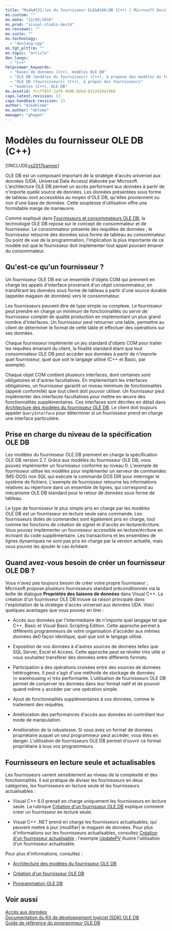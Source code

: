 ```yaml
---
title: "Mod&#232;les du fournisseur OLE&#160;DB (C++) | Microsoft Docs"
ms.custom: ""
ms.date: "12/05/2016"
ms.prod: "visual-studio-dev14"
ms.reviewer: ""
ms.suite: ""
ms.technology: 
  - "devlang-cpp"
ms.tgt_pltfrm: ""
ms.topic: "article"
dev_langs: 
  - "C++"
helpviewer_keywords: 
  - "bases de données (C++), modèles OLE DB"
  - "OLE DB (modèles du fournisseur) (C++), à propose des modèles du fournisseur OLE DB"
  - "OLE DB (fournisseurs) (C++), à propos des fournisseurs"
  - "modèles (C++), OLE DB"
ms.assetid: fccff85f-2af8-4500-82bd-6312d28a74b8
caps.latest.revision: 13
caps.handback.revision: 13
author: "mikeblome"
ms.author: "mblome"
manager: "ghogen"
---
```

# Mod&#232;les du fournisseur OLE&#160;DB (C++)
[!INCLUDE[vs2017banner](../../assembler/inline/includes/vs2017banner.md)]

OLE DB est un composant important de la stratégie d'accès universel aux données \(UDA, Universal Data Access\) élaborée par Microsoft.  L'architecture OLE DB permet un accès performant aux données à partir de n'importe quelle source de données.  Les données présentées sous forme de tableau sont accessibles au moyen d'OLE DB, qu'elles proviennent ou non d'une base de données.  Cette souplesse d'utilisation offre une formidable marge de manœuvre.  
  
 Comme expliqué dans [Fournisseurs et consommateurs OLE DB](../../data/oledb/ole-db-consumers-and-providers.md), la technologie OLE DB repose sur le concept de consommateur et de fournisseur.  Le consommateur présente des requêtes de données ; le fournisseur retourne des données sous forme de tableau au consommateur.  Du point de vue de la programmation, l'implication la plus importante de ce modèle est que le fournisseur doit implémenter tout appel pouvant émaner du consommateur.  
  
## Qu'est\-ce qu'un fournisseur ?  
 Un fournisseur OLE DB est un ensemble d'objets COM qui prennent en charge les appels d'interface provenant d'un objet consommateur, en transférant les données sous forme de tableau à partir d'une source durable \(appelée magasin de données\) vers le consommateur.  
  
 Les fournisseurs peuvent être de type simple ou complexe.  Le fournisseur peut prendre en charge un minimum de fonctionnalités ou servir de fournisseur complet de qualité production en implémentant un plus grand nombre d'interfaces.  Un fournisseur peut retourner une table, permettre au client de déterminer le format de cette table et effectuer des opérations sur ses données.  
  
 Chaque fournisseur implémente un jeu standard d'objets COM pour traiter les requêtes émanant du client, la finalité standard étant que tout consommateur OLE DB peut accéder aux données à partir de n'importe quel fournisseur, quel que soit le langage utilisé \(C\+\+ et Basic, par exemple\).  
  
 Chaque objet COM contient plusieurs interfaces, dont certaines sont obligatoires et d'autres facultatives.  En implémentant les interfaces obligatoires, un fournisseur garantit un niveau minimum de fonctionnalités \(appelé conformité\) que tout client doit pouvoir utiliser.  Un fournisseur peut implémenter des interfaces facultatives pour mettre en œuvre des fonctionnalités supplémentaires.  Ces interfaces sont décrites en détail dans [Architecture des modèles du fournisseur OLE DB](../../data/oledb/ole-db-provider-template-architecture.md).  Le client doit toujours appeler `QueryInterface` pour déterminer si un fournisseur prend en charge une interface particulière.  
  
## Prise en charge du niveau de la spécification OLE DB  
 Les modèles du fournisseur OLE DB prennent en charge la spécification OLE DB version 2.7.  Grâce aux modèles du fournisseur OLE DB, vous pouvez implémenter un fournisseur conforme au niveau 0.  L'exemple de fournisseur utilise les modèles pour implémenter un serveur de commandes \(MS\-DOS\) non SQL qui exécute la commande DOS DIR pour interroger le système de fichiers.  L'exemple de fournisseur retourne les informations relatives au répertoire dans un ensemble de lignes, qui correspond au mécanisme OLE DB standard pour le retour de données sous forme de tableau.  
  
 Le type de fournisseur le plus simple pris en charge par les modèles OLE DB est un fournisseur en lecture seule sans commande.  Les fournisseurs dotés de commandes sont également pris en charge, tout comme les fonctions de création de signet et d'accès en lecture\/écriture.  Vous pouvez implémenter un fournisseur accessible en lecture\/écriture en écrivant du code supplémentaire.  Les transactions et les ensembles de lignes dynamiques ne sont pas pris en charge par la version actuelle, mais vous pouvez les ajouter le cas échéant.  
  
## Quand avez\-vous besoin de créer un fournisseur OLE DB ?  
 Vous n'avez pas toujours besoin de créer votre propre fournisseur ; Microsoft propose plusieurs fournisseurs standard préconditionnés via la boîte de dialogue **Propriétés des liaisons de données** dans Visual C\+\+.  La création d'un fournisseur OLE DB trouve sa raison principale dans l'exploitation de la stratégie d'accès universel aux données UDA.  Voici quelques avantages que vous pouvez en tirer :  
  
-   Accès aux données par l'intermédiaire de n'importe quel langage tel que C\+\+, Basic et Visual Basic Scripting Edition.  Cette approche permet à différents programmeurs de votre organisation d'accéder aux mêmes données de0 façon identique, quel que soit le langage utilisé.  
  
-   Exposition de vos données à d'autres sources de données telles que SQL Server, Excel et Access.  Cette approche peut se révéler très utile si vous souhaitez transférer des données entre différents formats.  
  
-   Participation à des opérations croisées entre des sources de données hétérogènes.  Il peut s'agir d'une méthode de stockage de données \(« warehousing »\) très performante.  L'utilisation de fournisseurs OLE DB permet de conserver les données dans leur format natif et de pouvoir quand même y accéder par une opération simple.  
  
-   Ajout de fonctionnalités supplémentaires à vos données, comme le traitement des requêtes.  
  
-   Amélioration des performances d'accès aux données en contrôlant leur mode de manipulation.  
  
-   Amélioration de la robustesse.  Si vous avez un format de données propriétaire auquel un seul programmeur peut accéder, vous êtes en danger.  L'utilisation de fournisseurs OLE DB permet d'ouvrir ce format propriétaire à tous vos programmeurs.  
  
## Fournisseurs en lecture seule et actualisables  
 Les fournisseurs varient sensiblement au niveau de la complexité et des fonctionnalités.  Il est pratique de diviser les fournisseurs en deux catégories, les fournisseurs en lecture seule et les fournisseurs actualisables :  
  
-   Visual C\+\+ 6.0 prenait en charge uniquement les fournisseurs en lecture seule.  La rubrique [Création d'un fournisseur OLE DB](../../data/oledb/creating-an-ole-db-provider.md) explique comment créer un fournisseur en lecture seule.  
  
-   Visual C\+\+ .NET prend en charge les fournisseurs actualisables, qui peuvent mettre à jour \(modifier\) le magasin de données.  Pour plus d'informations sur les fournisseurs actualisables, consultez [Création d'un fournisseur actualisable](../../data/oledb/creating-an-updatable-provider.md) ; l'exemple [UpdatePV](http://msdn.microsoft.com/fr-fr/c8bed873-223c-4a7d-af55-f90138c6f38f) illustre l'utilisation d'un fournisseur actualisable.  
  
 Pour plus d'informations, consultez :  
  
-   [Architecture des modèles du fournisseur OLE DB](../../data/oledb/ole-db-provider-template-architecture.md)  
  
-   [Création d'un fournisseur OLE DB](../../data/oledb/creating-an-ole-db-provider.md)  
  
-   [Programmation OLE DB](../../data/oledb/ole-db-programming.md)  
  
## Voir aussi  
 [Accès aux données](../Topic/Data%20Access%20in%20Visual%20C++.md)   
 [Documentation du Kit de développement logiciel \(SDK\) OLE DB](https://msdn.microsoft.com/en-us/library/ms722784.aspx)   
 [Guide de référence du programmeur OLE DB](https://msdn.microsoft.com/en-us/library/ms713643.aspx)